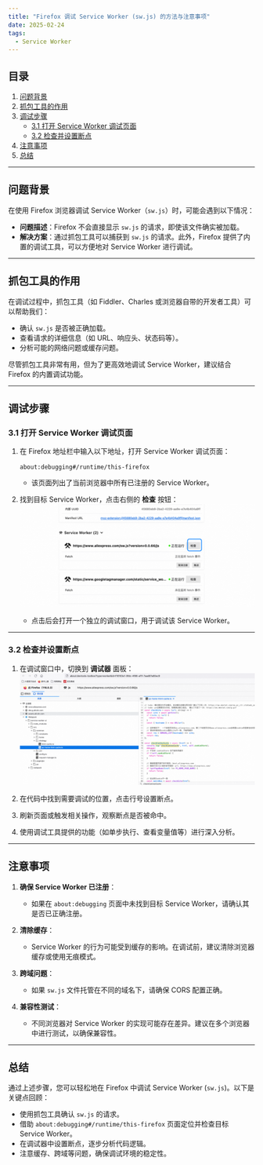 ```yaml
---
title: "Firefox 调试 Service Worker (sw.js) 的方法与注意事项"
date: 2025-02-24
tags:
  - Service Worker
---
```


## 目录

1. [问题背景](#问题背景)
2. [抓包工具的作用](#抓包工具的作用)
3. [调试步骤](#调试步骤)
   - [3.1 打开 Service Worker 调试页面](#31-打开-service-worker-调试页面)
   - [3.2 检查并设置断点](#32-检查并设置断点)
4. [注意事项](#注意事项)
5. [总结](#总结)

---

## 问题背景

在使用 Firefox 浏览器调试 Service Worker（`sw.js`）时，可能会遇到以下情况：

- **问题描述**：Firefox 不会直接显示 `sw.js` 的请求，即使该文件确实被加载。
- **解决方案**：通过抓包工具可以捕获到 `sw.js` 的请求。此外，Firefox 提供了内置的调试工具，可以方便地对 Service Worker 进行调试。

---

## 抓包工具的作用

在调试过程中，抓包工具（如 Fiddler、Charles 或浏览器自带的开发者工具）可以帮助我们：

- 确认 `sw.js` 是否被正确加载。
- 查看请求的详细信息（如 URL、响应头、状态码等）。
- 分析可能的网络问题或缓存问题。

尽管抓包工具非常有用，但为了更高效地调试 Service Worker，建议结合 Firefox 的内置调试功能。

---

## 调试步骤

### 3.1 打开 Service Worker 调试页面

1. 在 Firefox 地址栏中输入以下地址，打开 Service Worker 调试页面：
   ```
   about:debugging#/runtime/this-firefox
   ```
   - 该页面列出了当前浏览器中所有已注册的 Service Worker。

2. 找到目标 Service Worker，点击右侧的 **检查** 按钮：
   ![debug](image.png)

   - 点击后会打开一个独立的调试窗口，用于调试该 Service Worker。

---

### 3.2 检查并设置断点

1. 在调试窗口中，切换到 **调试器** 面板：
   ![alt text](image2.png)

2. 在代码中找到需要调试的位置，点击行号设置断点。

3. 刷新页面或触发相关操作，观察断点是否被命中。

4. 使用调试工具提供的功能（如单步执行、查看变量值等）进行深入分析。

---

## 注意事项

1. **确保 Service Worker 已注册**：
   - 如果在 `about:debugging` 页面中未找到目标 Service Worker，请确认其是否已正确注册。

2. **清除缓存**：
   - Service Worker 的行为可能受到缓存的影响。在调试前，建议清除浏览器缓存或使用无痕模式。

3. **跨域问题**：
   - 如果 `sw.js` 文件托管在不同的域名下，请确保 CORS 配置正确。

4. **兼容性测试**：
   - 不同浏览器对 Service Worker 的实现可能存在差异。建议在多个浏览器中进行测试，以确保兼容性。

---

## 总结

通过上述步骤，您可以轻松地在 Firefox 中调试 Service Worker (`sw.js`)。以下是关键点回顾：

- 使用抓包工具确认 `sw.js` 的请求。
- 借助 `about:debugging#/runtime/this-firefox` 页面定位并检查目标 Service Worker。
- 在调试器中设置断点，逐步分析代码逻辑。
- 注意缓存、跨域等问题，确保调试环境的稳定性。